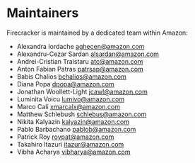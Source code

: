# Maintainers

Firecracker is maintained by a dedicated team within Amazon:

- Alexandra Iordache <aghecen@amazon.com>
- Alexandru-Cezar Sardan <alsardan@amazon.com>
- Andrei-Cristian Traistaru <atc@amazon.com>
- Anton Fabian Patras <patrsap@amazon.com>
- Babis Chalios <bchalios@amazon.com>
- Diana Popa <dpopa@amazon.com>
- Jonathan Woollett-Light <jcawl@amazon.com>
- Luminita Voicu <lumivo@amazon.com>
- Marco Cali <xmarcalx@amazon.com>
- Matthew Schlebush <schlebus@amazon.com>
- Nikita Kalyazin <kalyazin@amazon.com>
- Pablo Barbachano <pablob@amazon.com>
- Patrick Roy <roypat@amazon.com>
- Takahiro Itazuri <itazur@amazon.com>
- Vibha Acharya <vibharya@amazon.com>
